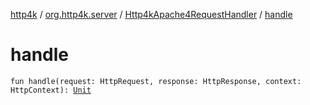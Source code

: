 [http4k](../../index.md) / [org.http4k.server](../index.md) / [Http4kApache4RequestHandler](index.md) / [handle](./handle.md)

# handle

`fun handle(request: HttpRequest, response: HttpResponse, context: HttpContext): `[`Unit`](https://kotlinlang.org/api/latest/jvm/stdlib/kotlin/-unit/index.html)